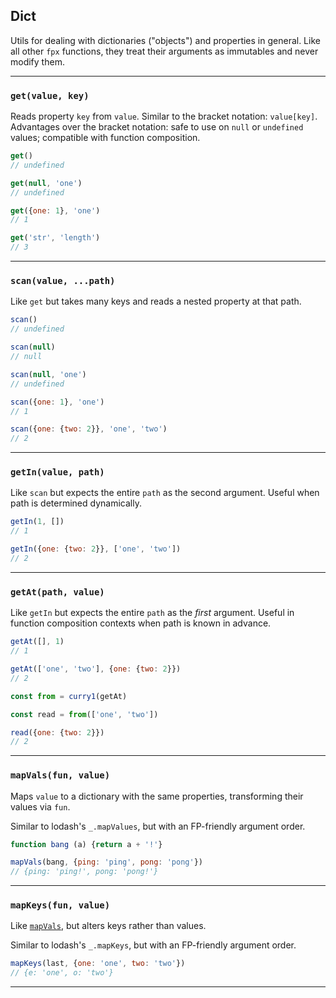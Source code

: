 ## Dict

Utils for dealing with dictionaries ("objects") and properties in general. Like
all other `fpx` functions, they treat their arguments as immutables and never
modify them.

---

### `get(value, key)`

Reads property `key` from `value`. Similar to the bracket notation:
`value[key]`. Advantages over the bracket notation: safe to use on `null` or
`undefined` values; compatible with function composition.

```js
get()
// undefined

get(null, 'one')
// undefined

get({one: 1}, 'one')
// 1

get('str', 'length')
// 3
```

---

### `scan(value, ...path)`

Like `get` but takes many keys and reads a nested property at that path.

```js
scan()
// undefined

scan(null)
// null

scan(null, 'one')
// undefined

scan({one: 1}, 'one')
// 1

scan({one: {two: 2}}, 'one', 'two')
// 2
```

---

### `getIn(value, path)`

Like `scan` but expects the entire `path` as the second argument. Useful when
path is determined dynamically.

```js
getIn(1, [])
// 1

getIn({one: {two: 2}}, ['one', 'two'])
// 2
```

---

### `getAt(path, value)`

Like `getIn` but expects the entire `path` as the _first_ argument. Useful in
function composition contexts when path is known in advance.

```js
getAt([], 1)
// 1

getAt(['one', 'two'], {one: {two: 2}})
// 2

const from = curry1(getAt)

const read = from(['one', 'two'])

read({one: {two: 2}})
// 2
```

---

### `mapVals(fun, value)`

Maps `value` to a dictionary with the same properties, transforming their values
via `fun`.

Similar to lodash's `_.mapValues`, but with an FP-friendly argument order.

```js
function bang (a) {return a + '!'}

mapVals(bang, {ping: 'ping', pong: 'pong'})
// {ping: 'ping!', pong: 'pong!'}
```

---

### `mapKeys(fun, value)`

Like [`mapVals`](#-mapvals-fun-value-), but alters keys rather than values.

Similar to lodash's `_.mapKeys`, but with an FP-friendly argument order.

```js
mapKeys(last, {one: 'one', two: 'two'})
// {e: 'one', o: 'two'}
```

----
